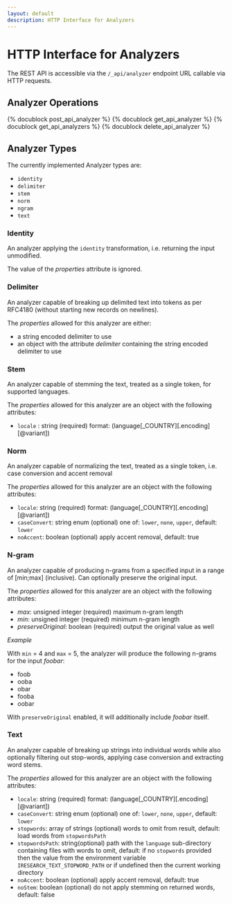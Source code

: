 ```yaml
---
layout: default
description: HTTP Interface for Analyzers
---
```

HTTP Interface for Analyzers
============================

The REST API is accessible via the `/_api/analyzer` endpoint URL callable via
HTTP requests.

Analyzer Operations
-------------------
{% docublock post_api_analyzer %}
{% docublock get_api_analyzer %}
{% docublock get_api_analyzers %}
{% docublock delete_api_analyzer %}

Analyzer Types
--------------

The currently implemented Analyzer types are:

- `identity`
- `delimiter`
- `stem`
- `norm`
- `ngram`
- `text`

### Identity

An analyzer applying the `identity` transformation, i.e. returning the input
unmodified.

The value of the *properties* attribute is ignored.

### Delimiter

An analyzer capable of breaking up delimited text into tokens as per RFC4180
(without starting new records on newlines).

The *properties* allowed for this analyzer are either:

- a string encoded delimiter to use
- an object with the attribute *delimiter* containing the string encoded
  delimiter to use

### Stem

An analyzer capable of stemming the text, treated as a single token,
for supported languages.

The *properties* allowed for this analyzer are an object with the following
attributes:

 - `locale` : string (required) format: (language[_COUNTRY][.encoding][@variant])

###  Norm

An analyzer capable of normalizing the text, treated as a single
token, i.e. case conversion and accent removal

The *properties* allowed for this analyzer are an object with the following
attributes:

- `locale`: string (required) format: (language[_COUNTRY][.encoding][@variant])
- `caseConvert`: string enum (optional) one of: `lower`, `none`, `upper`,
  default: `lower`
- `noAccent`: boolean (optional) apply accent removal, default: true

### N-gram

An analyzer capable of producing n-grams from a specified input in a range of
[min;max] (inclusive). Can optionally preserve the original input.

The *properties* allowed for this analyzer are an object with the following
attributes:

- *max*: unsigned integer (required) maximum n-gram length
- *min*: unsigned integer (required) minimum n-gram length
- *preserveOriginal*: boolean (required) output the original value as well

*Example*

With `min` = 4 and `max` = 5, the analyzer will produce the following n-grams
for the input *foobar*:
- foob
- ooba
- obar
- fooba
- oobar

With `preserveOriginal` enabled, it will additionally include *foobar* itself.

### Text

An analyzer capable of breaking up strings into individual words while also
optionally filtering out stop-words, applying case conversion and extracting
word stems.

The *properties* allowed for this analyzer are an object with the following
attributes:

- `locale`: string (required) format: (language[_COUNTRY][.encoding][@variant])
- `caseConvert`: string enum (optional) one of: `lower`, `none`, `upper`,
  default: `lower`
- `stopwords`: array of strings (optional) words to omit from result,
  default: load words from `stopwordsPath`
- `stopwordsPath`: string(optional) path with the `language` sub-directory
  containing files with words to omit, default: if no
  `stopwords` provided then the value from the
  environment variable `IRESEARCH_TEXT_STOPWORD_PATH` or
  if undefined then the current working directory
- `noAccent`: boolean (optional) apply accent removal, default: true
- `noStem`: boolean (optional) do not apply stemming on returned words,
  default: false

